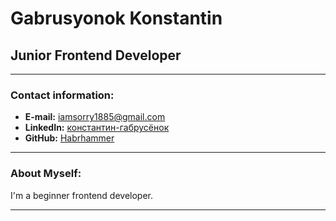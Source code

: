 # Gabrusyonok Konstantin

## Junior Frontend Developer

---

### Contact information:

- **E-mail:** iamsorry1885@gmail.com
- **LinkedIn:** [константин-габрусёнок](https://www.linkedin.com/in/%D0%BA%D0%BE%D0%BD%D1%81%D1%82%D0%B0%D0%BD%D1%82%D0%B8%D0%BD-%D0%B3%D0%B0%D0%B1%D1%80%D1%83%D1%81%D1%91%D0%BD%D0%BE%D0%BA-034182215/)
- **GitHub:** [Habrhammer](https://github.com/Habrhammer)

---

### About Myself:

I'm a beginner frontend developer.

---
